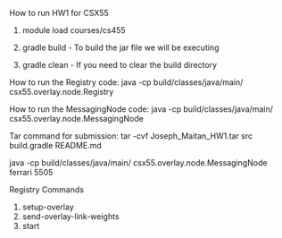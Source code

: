 How to run HW1 for CSX55

1. module load courses/cs455

2. gradle build - To build the jar file we will be executing

3. gradle clean - If you need to clear the build directory

How to run the Registry code: java -cp build/classes/java/main/ csx55.overlay.node.Registry <port-number>

How to run the MessagingNode code: java -cp build/classes/java/main/ csx55.overlay.node.MessagingNode <hostname> <port-number>

Tar command for submission: tar -cvf Joseph_Maitan_HW1.tar src build.gradle README.md

java -cp build/classes/java/main/ csx55.overlay.node.MessagingNode ferrari 5505

Registry Commands
1. setup-overlay
2. send-overlay-link-weights
3. start <num-rounds>


